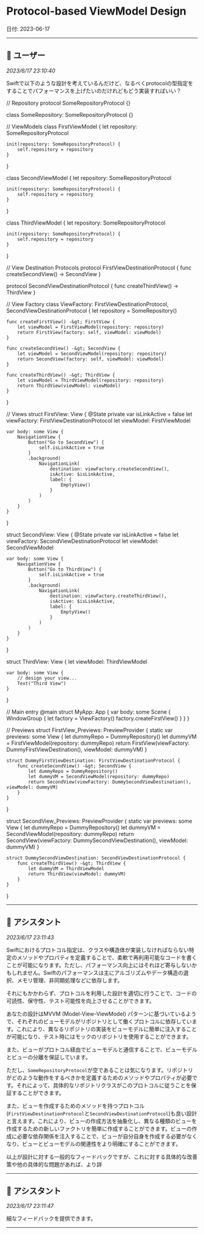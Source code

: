 # Protocol-based ViewModel Design

日付: 2023-06-17

---

## 👤 ユーザー
*2023/6/17 23:10:40*

Swiftで以下のような設計を考えているんだけど、なるべくprotocolの型指定をすることでパフォーマンスを上げたいのだけれどもどう実装すればいい？

// Repository
protocol SomeRepositoryProtocol {}

class SomeRepository: SomeRepositoryProtocol {}

// ViewModels
class FirstViewModel {
    let repository: SomeRepositoryProtocol

    init(repository: SomeRepositoryProtocol) {
        self.repository = repository
    }
}

class SecondViewModel {
    let repository: SomeRepositoryProtocol

    init(repository: SomeRepositoryProtocol) {
        self.repository = repository
    }
}

class ThirdViewModel {
    let repository: SomeRepositoryProtocol

    init(repository: SomeRepositoryProtocol) {
        self.repository = repository
    }
}

// View Destination Protocols
protocol FirstViewDestinationProtocol {
    func createSecondView() -&gt; SecondView
}

protocol SecondViewDestinationProtocol {
    func createThirdView() -&gt; ThirdView
}

// View Factory
class ViewFactory: FirstViewDestinationProtocol, SecondViewDestinationProtocol {
    let repository = SomeRepository()

    func createFirstView() -&gt; FirstView {
        let viewModel = FirstViewModel(repository: repository)
        return FirstView(factory: self, viewModel: viewModel)
    }

    func createSecondView() -&gt; SecondView {
        let viewModel = SecondViewModel(repository: repository)
        return SecondView(factory: self, viewModel: viewModel)
    }

    func createThirdView() -&gt; ThirdView {
        let viewModel = ThirdViewModel(repository: repository)
        return ThirdView(viewModel: viewModel)
    }
}

// Views
struct FirstView: View {
    @State private var isLinkActive = false
    let viewFactory: FirstViewDestinationProtocol
    let viewModel: FirstViewModel

    var body: some View {
        NavigationView {
            Button("Go to SecondView") {
                self.isLinkActive = true
            }
            .background(
                NavigationLink(
                    destination: viewFactory.createSecondView(),
                    isActive: $isLinkActive,
                    label: {
                        EmptyView()
                    }
                )
            )
        }
    }
}

struct SecondView: View {
    @State private var isLinkActive = false
    let viewFactory: SecondViewDestinationProtocol
    let viewModel: SecondViewModel

    var body: some View {
        NavigationView {
            Button("Go to ThirdView") {
                self.isLinkActive = true
            }
            .background(
                NavigationLink(
                    destination: viewFactory.createThirdView(),
                    isActive: $isLinkActive,
                    label: {
                        EmptyView()
                    }
                )
            )
        }
    }
}

struct ThirdView: View {
    let viewModel: ThirdViewModel

    var body: some View {
        // design your view...
        Text("Third View")
    }
}

// Main entry
@main
struct MyApp: App {
    var body: some Scene {
        WindowGroup {
            let factory = ViewFactory()
            factory.createFirstView()
        }
    }
}

// Previews
struct FirstView\_Previews: PreviewProvider {
    static var previews: some View {
        let dummyRepo = DummyRepository()
        let dummyVM = FirstViewModel(repository: dummyRepo)
        return FirstView(viewFactory: DummyFirstViewDestination(), viewModel: dummyVM)
    }

    struct DummyFirstViewDestination: FirstViewDestinationProtocol {
        func createSecondView() -&gt; SecondView {
            let dummyRepo = DummyRepository()
            let dummyVM = SecondViewModel(repository: dummyRepo)
            return SecondView(viewFactory: DummySecondViewDestination(), viewModel: dummyVM)
        }
    }
}

struct SecondView\_Previews: PreviewProvider {
    static var previews: some View {
        let dummyRepo = DummyRepository()
        let dummyVM = SecondViewModel(repository: dummyRepo)
        return SecondView(viewFactory: DummySecondViewDestination(), viewModel: dummyVM)
    }

    struct DummySecondViewDestination: SecondViewDestinationProtocol {
        func createThirdView() -&gt; ThirdView {
            let dummyVM = ThirdViewModel
            return ThirdView(viewModel: dummyVM)
        }
    }
}

---

## 🤖 アシスタント
*2023/6/17 23:11:43*

Swiftにおけるプロトコル指定は、クラスや構造体が実装しなければならない特定のメソッドやプロパティを定義することで、柔軟で再利用可能なコードを書くことが可能になります。ただし、パフォーマンス向上にはそれほど寄与しないかもしれません。Swiftのパフォーマンスは主にアルゴリズムやデータ構造の選択、メモリ管理、非同期処理などに依存します。

それにもかかわらず、プロトコルを利用した設計を適切に行うことで、コードの可読性、保守性、テスト可能性を向上させることができます。

あなたの設計はMVVM (Model-View-ViewModel) パターンに基づいているようで、それぞれのビューモデルがリポジトリとして働くプロトコルに依存しています。これにより、異なるリポジトリの実装をビューモデルに簡単に注入することが可能になり、テスト時にはモックのリポジトリを使用することができます。

また、ビューがプロトコル経由でビューモデルと通信することで、ビューモデルとビューの分離を保証しています。

ただし、`SomeRepositoryProtocol`が空であることは気になります。リポジトリがどのような動作をするべきかを定義するためのメソッドやプロパティが必要です。それによって、具体的なリポジトリクラスがこのプロトコルに従うことを保証することができます。

また、ビューを作成するためのメソッドを持つプロトコル(`FirstViewDestinationProtocol`と`SecondViewDestinationProtocol`)も良い設計と言えます。これにより、ビューの作成方法を抽象化し、異なる種類のビューを作成するための新しいファクトリを簡単に作成することができます。ビューの作成に必要な依存関係を注入することで、ビューが自分自身を作成する必要がなくなり、ビューとビューモデルの関連性をより明確にすることができます。

以上が設計に対する一般的なフィードバックですが、これに対する具体的な改善策や他の具体的な問題があれば、より詳

---

## 🤖 アシスタント
*2023/6/17 23:11:47*

細なフィードバックを提供できます。

---
